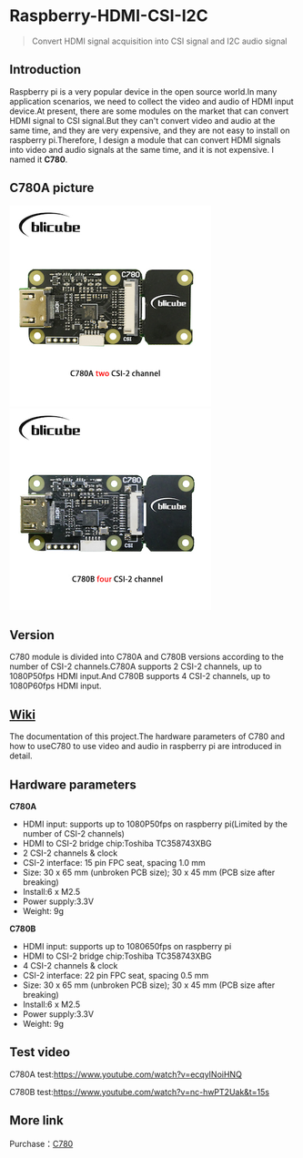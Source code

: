 # Raspberry-HDMI-CSI-I2C
> Convert HDMI signal acquisition into CSI signal and I2C audio signal
## Introduction
Raspberry pi is a very popular device in the open source world.In many application scenarios, we need to collect the video and audio of HDMI input device.At present, there are some modules on the market that can convert HDMI signal to CSI signal.But they can't convert video and audio at the same time, and they are very expensive, and they are not easy to install on raspberry pi.Therefore, I design a module that can convert HDMI signals into video and audio signals at the same time, and it is not expensive. I named it **C780**.
## C780A picture
![](/images/C780A.jpg)![](/images/C780B.jpg)
## Version
C780 module is divided into C780A and C780B versions according to the number of CSI-2 channels.C780A supports 2 CSI-2 channels, up to 1080P50fps HDMI input.And C780B supports 4 CSI-2 channels, up to 1080P60fps HDMI input.
## <a href="https://github.com/ThomasVon2021/Raspberry-HDMI-CSI-I2C/wiki" target="_blank">Wiki</a>
The documentation of this project.The hardware parameters of C780 and how to useC780 to use video and audio in raspberry pi are introduced in detail.
## Hardware parameters
**C780A**
* HDMI input: supports up to 1080P50fps on raspberry pi(Limited by the number of CSI-2 channels)
* HDMI to CSI-2 bridge chip:Toshiba TC358743XBG
* 2 CSI-2 channels & clock
* CSI-2 interface: 15 pin FPC seat, spacing 1.0 mm
* Size: 30 x 65 mm (unbroken PCB size); 30 x 45 mm (PCB size after breaking)
* Install:6 x M2.5
* Power supply:3.3V
* Weight: 9g  

**C780B**
* HDMI input: supports up to 1080650fps on raspberry pi
* HDMI to CSI-2 bridge chip:Toshiba TC358743XBG
* 4 CSI-2 channels & clock
* CSI-2 interface: 22 pin FPC seat, spacing 0.5 mm
* Size: 30 x 65 mm (unbroken PCB size); 30 x 45 mm (PCB size after breaking)
* Install:6 x M2.5
* Power supply:3.3V
* Weight: 9g
## Test video
C780A test:https://www.youtube.com/watch?v=ecqyINoiHNQ

C780B test:https://www.youtube.com/watch?v=nc-hwPT2Uak&t=15s

## More link
Purchase：<a href="https://www.aliexpress.com/item/1005002861310912.html?pdp_ext_f=%7B%22sku_id%22:%2212000022635165947%22,%22ship_from%22:%22CN%22%7D&gps-id=pcStoreJustForYou&scm=1007.23125.137358.0&scm_id=1007.23125.137358.0&scm-url=1007.23125.137358.0&pvid=8e29d7e9-f257-4f20-a0b2-c2bff6a048d6&spm=a2g0o.store_pc_home.smartJustForYou_6000897758043.1" target="_blank">C780</a>
